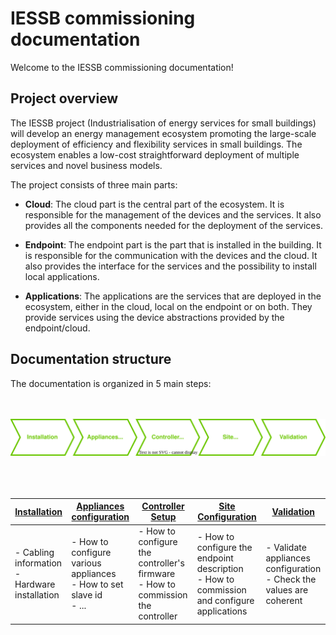 # IESSB commissioning documentation

Welcome to the IESSB commissioning documentation!
## Project overview

The IESSB project (Industrialisation of energy services for small buildings) will develop an energy management ecosystem promoting the large-scale deployment 
of efficiency and flexibility services in small buildings. The ecosystem enables a low-cost straightforward deployment of multiple services and novel business 
models.

The project consists of three main parts:

- **Cloud**: The cloud part is the central part of the ecosystem. It is responsible for the management of the devices and the services. It also provides all the
  components needed for the deployment of the services.

- **Endpoint**: The endpoint part is the part that is installed in the building. It is responsible for the communication with the devices and the cloud. It
  also provides the interface for the services and the possibility to install local applications.

- **Applications**: The applications are the services that are deployed in the ecosystem, either in the cloud, local on the endpoint or on both. They provide
  services using the device abstractions provided by the endpoint/cloud.

## Documentation structure
The documentation is organized in 5 main steps:
<br>
<br>
<br>
<div align=center>
<img width="900" src="./_img/intro/steps-overview.drawio.svg"/>
</div>
<br>
<br>
<br>


| [Installation](1_installation/installation) | [Appliances configuration](2_app_conf/app_conf) | [Controller Setup](3_controller_setup/controller_setup) | [Site Configuration](4_conf/conf) | [Validation](5_validation/validation) |
| ----- | ----- | ----- | ----- | ----- |
| - Cabling information <br> - Hardware installation| - How to configure various appliances<br>- How to set slave id<br>- ...                           | - How to configure the controller's firmware<br>- How to commission the controller                  | - How to configure the endpoint description<br>- How to commission and configure applications                     | - Validate appliances configuration<br>- Check the values are coherent          |
